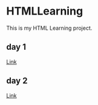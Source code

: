 # HTMLLearning
This is my HTML Learning project.

## day 1
[Link](https://github.com/LimitNeple/HTMLLearning/tree/master/html-learning/day-1)

## day 2
[Link](https://github.com/LimitNeple/HTMLLearning/tree/master/html-learning/day-2)
